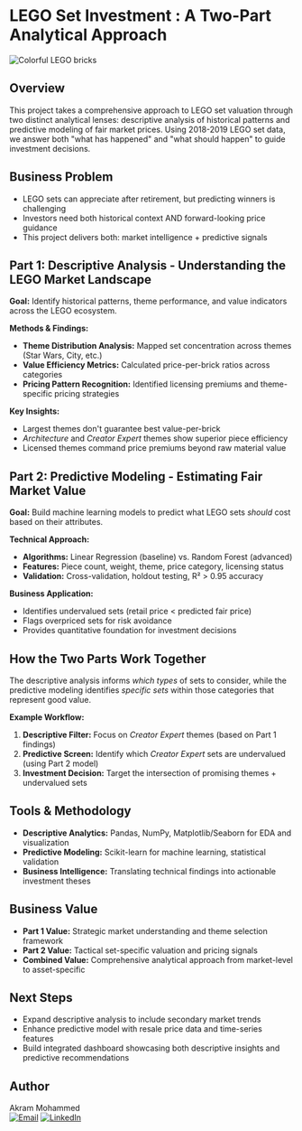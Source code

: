 # LEGO Set Investment : A Two-Part Analytical Approach
![Colorful LEGO bricks](images/lego.jpg)

## Overview
This project takes a comprehensive approach to LEGO set valuation through two distinct analytical lenses: descriptive analysis of historical patterns and predictive modeling of fair market prices. Using 2018-2019 LEGO set data, we answer both "what has happened" and "what should happen" to guide investment decisions.

## Business Problem
- LEGO sets can appreciate after retirement, but predicting winners is challenging
- Investors need both historical context AND forward-looking price guidance
- This project delivers both: market intelligence + predictive signals

## Part 1: Descriptive Analysis - Understanding the LEGO Market Landscape
**Goal:** Identify historical patterns, theme performance, and value indicators across the LEGO ecosystem.

**Methods & Findings:**
- **Theme Distribution Analysis:** Mapped set concentration across themes (Star Wars, City, etc.)
- **Value Efficiency Metrics:** Calculated price-per-brick ratios across categories
- **Pricing Pattern Recognition:** Identified licensing premiums and theme-specific pricing strategies

**Key Insights:**
- Largest themes don't guarantee best value-per-brick
- *Architecture* and *Creator Expert* themes show superior piece efficiency
- Licensed themes command price premiums beyond raw material value

## Part 2: Predictive Modeling - Estimating Fair Market Value
**Goal:** Build machine learning models to predict what LEGO sets *should* cost based on their attributes.

**Technical Approach:**
- **Algorithms:** Linear Regression (baseline) vs. Random Forest (advanced)
- **Features:** Piece count, weight, theme, price category, licensing status
- **Validation:** Cross-validation, holdout testing, R² > 0.95 accuracy

**Business Application:**
- Identifies undervalued sets (retail price < predicted fair price)
- Flags overpriced sets for risk avoidance
- Provides quantitative foundation for investment decisions

## How the Two Parts Work Together
The descriptive analysis informs *which types* of sets to consider, while the predictive modeling identifies *specific sets* within those categories that represent good value.

**Example Workflow:**
1. **Descriptive Filter:** Focus on *Creator Expert* themes (based on Part 1 findings)
2. **Predictive Screen:** Identify which *Creator Expert* sets are undervalued (using Part 2 model)
3. **Investment Decision:** Target the intersection of promising themes + undervalued sets

## Tools & Methodology
- **Descriptive Analytics:** Pandas, NumPy, Matplotlib/Seaborn for EDA and visualization
- **Predictive Modeling:** Scikit-learn for machine learning, statistical validation
- **Business Intelligence:** Translating technical findings into actionable investment theses

## Business Value
- **Part 1 Value:** Strategic market understanding and theme selection framework
- **Part 2 Value:** Tactical set-specific valuation and pricing signals
- **Combined Value:** Comprehensive analytical approach from market-level to asset-specific

## Next Steps
- Expand descriptive analysis to include secondary market trends
- Enhance predictive model with resale price data and time-series features
- Build integrated dashboard showcasing both descriptive insights and predictive recommendations

## Author
Akram Mohammed  
[![Email](https://img.shields.io/badge/Email-akrammohammed09@gmail.com-blue?style=flat&logo=gmail)](akrammohammed09@gmail.com)
[![LinkedIn](https://img.shields.io/badge/LinkedIn-Connect-blue?style=flat&logo=linkedin)](www.linkedin.com/in/akram-mohammed-465052134)
